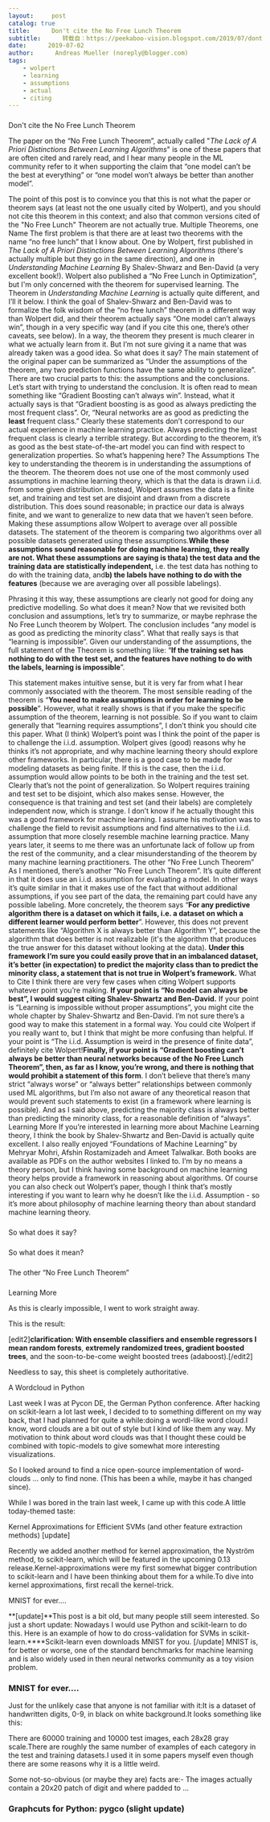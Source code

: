 ```yaml
---
layout:     post
catalog: true
title:      Don't cite the No Free Lunch Theorem
subtitle:      转载自：https://peekaboo-vision.blogspot.com/2019/07/dont-cite-no-free-lunch-theorem.html
date:      2019-07-02
author:      Andreas Mueller (noreply@blogger.com)
tags:
    - wolpert
    - learning
    - assumptions
    - actual
    - citing
---
```


























### 
Don't cite the No Free Lunch Theorem


The paper on the “No Free Lunch Theorem”, actually called "*The Lack of A Priori Distinctions Between Learning Algorithms*" is one of these papers that are often cited and rarely read, and I hear many people in the ML community refer to it when supporting the claim that “one model can’t be the best at everything” or “one model won’t always be better than another model”.

The point of this post is to convince you that this is not what the paper or theorem says (at least not the one usually cited by Wolpert), and you should not cite this theorem in this context; and also that common versions cited of the "No Free Lunch" Theorem are not actually true.
Multiple Theorems, one Name
The first problem is that there are at least two theorems with the name “no free lunch” that I know about. One by Wolpert, first published in *The Lack of A Priori Distinctions Between Learning Algorithms* (there's actually multiple but they go in the same direction), and one in *Understanding Machine Learning* By Shalev-Shwarz and Ben-David (a very excellent book!).
Wolpert also published a “No Free Lunch in Optimization”, but I'm only concerned with the theorem for supervised learning. The Theorem in *Understanding Machine Learning* is actually quite different, and I’ll it below. I think the goal of Shalev-Shwarz and Ben-David was to formalize the folk wisdom of the “no free lunch” theorem in a different way than Wolpert did, and their theorem actually says “One model can’t always win”, though in a very specific way (and if you cite this one, there’s other caveats, see below). In a way, the theorem they present is much clearer in what we actually learn from it. But I’m not sure giving it a name that was already taken was a good idea.
So what does it say?
The main statement of the original paper can be summarized as “Under the assumptions of the theorem, any two prediction functions have the same ability to generalize”.
There are two crucial parts to this: the assumptions and the conclusions. Let’s start with trying to understand the conclusion. It is often read to mean something like “Gradient Boosting can’t always win”. Instead, what it actually says is that “Gradient boosting is as good as always predicting the most frequent class”. Or, “Neural networks are as good as predicting the **least** frequent class.”
Clearly these statements don’t correspond to our actual experience in machine learning practice. Always predicting the least frequent class is clearly a terrible strategy. But according to the theorem, it’s as good as the best state-of-the-art model you can find with respect to generalization properties. So what’s happening here?
The Assumptions
The key to understanding the theorem is in understanding the assumptions of the theorem. The theorem does not use one of the most commonly used assumptions in machine learning theory, which is that the data is drawn i.i.d. from some given distribution.
Instead, Wolpert assumes the data is a finite set, and training and test set are disjoint and drawn from a discrete distribution. This does sound reasonable; in practice our data is always finite, and we want to generalize to new data that we haven’t seen before.
Making these assumptions allow Wolpert to average over all possible datasets. The statement of the theorem is comparing two algorithms over all possible datasets generated using these assumptions.**While these assumptions sound reasonable for doing machine learning, they really are not. What these assumptions are saying is thata) the test data and the training data are statistically independent,** i.e. the test data has nothing to do with the training data, and**b) the labels have nothing to do with the features** (because we are averaging over all possible labelings).

Phrasing it this way, these assumptions are clearly not good for doing any predictive modelling.
So what does it mean?
Now that we revisited both conclusion and assumptions, let’s try to summarize, or maybe rephrase the No Free Lunch theorem by Wolpert. The conclusion includes “any model is as good as predicting the minority class”. What that really says is that “learning is impossible”.
Given our understanding of the assumptions, the full statement of the Theorem is something like:
“**If the training set has nothing to do with the test set, and the features have nothing to do with the labels, learning is impossible**”.

This statement makes intuitive sense, but it is very far from what I hear commonly associated with the theorem. The most sensible reading of the theorem is “**You need to make assumptions in order for learning to be possible**”. However, what it really shows is that if you make the specific assumption of the theorem, learning is not possible. So if you want to claim generally that “learning requires assumptions”, I don’t think you should cite this paper.
What (I think) Wolpert’s point was
I think the point of the paper is to challenge the i.i.d. assumption. Wolpert gives (good) reasons why he thinks it’s not appropriate, and why machine learning theory should explore other frameworks. In particular, there is a good case to be made for modeling datasets as being finite.
If this is the case, then the i.i.d. assumption would allow points to be both in the training and the test set. Clearly that’s not the point of generalization. So Wolpert requires training and test set to be disjoint, which also makes sense.
However, the consequence is that training and test set (and their labels) are completely independent now, which is strange.
I don’t know if he actually thought this was a good framework for machine learning. I assume his motivation was to challenge the field to revisit assumptions and find alternatives to the i.i.d. assumption that more closely resemble machine learning practice. Many years later, it seems to me there was an unfortunate lack of follow up from the rest of the community, and a clear misunderstanding of the theorem by many machine learning practitioners.
The other “No Free Lunch Theorem”
As I mentioned, there’s another “No Free Lunch Theorem”. It’s quite different in that it does use an i.i.d. assumption for evaluating a model. In other ways it’s quite similar in that it makes use of the fact that without additional assumptions, if you see part of the data, the remaining part could have any possible labeling. More concretely, the theorem says “**For any predictive algorithm there is a dataset on which it fails, i.e. a dataset on which a different learner would perform better**”. However, this does not prevent statements like “Algorithm X is always better than Algorithm Y”, because the algorithm that does better is not realizable (it's the algorithm that produces the true answer for this dataset without looking at the data). **Under this framework I’m sure you could easily prove that in an imbalanced dataset, it’s better (in expectation) to predict the majority class than to predict the minority class, a statement that is not true in Wolpert’s framework.**
What to Cite
I think there are very few cases when citing Wolpert supports whatever point you’re making.
**If your point is “No model can always be best”, I would suggest citing Shalev-Shwartz and Ben-David.**
If your point is “Learning is impossible without proper assumptions”, you might cite the whole chapter by Shalev-Shwartz and Ben-David. I’m not sure there’s a good way to make this statement in a formal way. You could cite Wolpert if you really want to, but I think that might be more confusing than helpful. If your point is “The i.i.d. Assumption is weird in the presence of finite data”, definitely cite Wolpert!**Finally, if your point is “Gradient boosting can’t always be better than neural networks because of the No Free Lunch Theorem”, then, as far as I know, you’re wrong, and there is nothing that would prohibit a statement of this form**. I don’t believe that there’s many strict “always worse” or “always better” relationships between commonly used ML algorithms, but I’m also not aware of any theoretical reason that would prevent such statements to exist (in a framework where learning is possible). And as I said above, predicting the majority class is always better than predicting the minority class, for a reasonable definition of “always”.
Learning More
If you’re interested in learning more about Machine Learning theory, I think the book by Shalev-Shwartz and Ben-David is actually quite excellent. I also really enjoyed “Foundations of Machine Learning” by Mehryar Mohri, Afshin Rostamizadeh and Ameet Talwalkar. Both books are available as PDFs on the author websites I linked to. I’m by no means a theory person, but I think having some background on machine learning theory helps provide a framework in reasoning about algorithms.
Of course you can also check out Wolpert’s paper, though I think that’s mostly interesting if you want to learn why he doesn’t like the i.i.d. Assumption - so it’s more about philosophy of machine learning theory than about standard machine learning theory.


### 
So what does it say?

### 
So what does it mean?

### 
The other “No Free Lunch Theorem”

### 
Learning More

As this is clearly impossible, I went to work straight away.

This is the result:

[edit2]**clarification: With ensemble classifiers and ensemble regressors I mean random forests**, **extremely randomized trees, gradient boosted trees**, and the soon-to-be-come weight boosted trees (adaboost).[/edit2]

Needless to say, this sheet is completely authoritative.








A Wordcloud in Python





Last week I was at Pycon DE, the German Python conference. After hacking on scikit-learn a lot last week, I decided to to something different on my way back, that I had planned for quite a while:doing a wordl-like word cloud.I know, word clouds are a bit out of style but I kind of like them any way. My motivation to think about word clouds was that I thought these could be combined with topic-models to give somewhat more interesting visualizations.

So I looked around to find a nice open-source implementation of word-clouds ... only to find none. (This has been a while, maybe it has changed since).

While I was bored in the train last week, I came up with this code.A little today-themed taste:








Kernel Approximations for Efficient SVMs (and other feature extraction methods) [update]





Recently we added another method for kernel approximation, the Nyström method, 
to scikit-learn, which will be featured in the upcoming 0.13 release.Kernel-approximations were my first somewhat bigger contribution to 
scikit-learn and I have been thinking about them for a while.To dive into kernel approximations, first recall the kernel-trick.






MNIST for ever....





**[update]**This post is a bit old, but many people still seem interested. So just a short update:
Nowadays I would use Python and scikit-learn to do this. Here is an example of how to do cross-validation for SVMs in scikit-learn.****Scikit-learn even downloads MNIST for you. [/update]
MNIST is, for better or worse, one of the standard benchmarks for machine learning and is also widely used in then neural networks community as a toy vision problem.

### MNIST for ever....

Just for the unlikely case that anyone is not familiar with it:It is a dataset of handwritten digits, 0-9, in black on white background.It looks something like this:

There are 60000 training and 10000 test images, each 28x28 gray scale.There are roughly the same number of examples of each category in the test and training datasets.I used it in some papers myself even though there are some reasons why it is a little weird.

Some not-so-obvious (or maybe they are) facts are:- The images actually contain a 20x20 patch of digit and where padded to …


### Graphcuts for Python: pygco (slight update)
